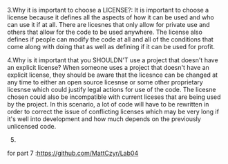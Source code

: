 3.Why it is important to choose a LICENSE?:
It is important to choose a license because it defines all the aspects of how it can be used and who can use it if at all. There are licesnes that only allow for private use and others that allow for the code to be used anywhere. The license also defines if people can modify the code at all and all of the conditions that come along with doing that as well as defining if it can be used for profit.

4.Why is it important that you SHOULDN'T use a project that doesn't have an explicit license?
When someone uses a project that doesn't have an explicit license, they should be aware that the licesnce can be changed at any time to either an open source licesnse or some other proprietary licesnse which could justify legal actions for use of the code. The licesne chosen could also be incompatible with current liceses that are being used by the project. In this scenario, a lot of code will have to be rewritten in order to correct the issue of conflicting licenses which may be very long if it's well into development and how much depends on the previously unlicensed code.

5.



for part 7 :https://github.com/MattCzyr/Lab04
